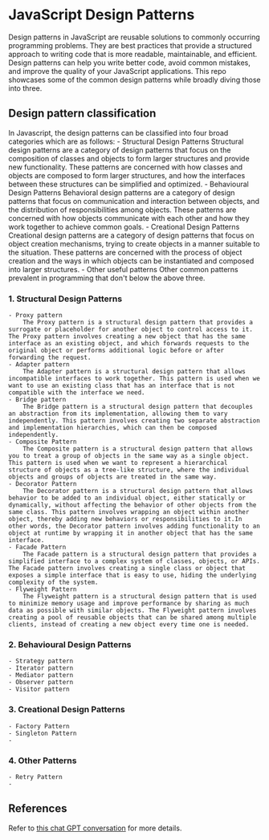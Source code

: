 # JavaScript Design Patterns
Design patterns in JavaScript are reusable solutions to commonly occurring programming problems. They are best practices that provide a structured approach to writing code that is more readable, maintainable, and efficient. Design patterns can help you write better code, avoid common mistakes, and improve the quality of your JavaScript applications. This repo showcases some of the common design patterns while broadly diving those into three.

## Design pattern classification
In Javascript, the design patterns can be classified into four broad categories which are as follows:
	- Structural Design Patterns
		Structural design patterns are a category of design patterns that focus on the composition of classes and objects to form larger structures and provide new functionality. These patterns are concerned with how classes and objects are composed to form larger structures, and how the interfaces between these structures can be simplified and optimized.
	- Behavioural Design Patterns
		Behavioral design patterns are a category of design patterns that focus on communication and interaction between objects, and the distribution of responsibilities among objects. These patterns are concerned with how objects communicate with each other and how they work together to achieve common goals.
	- Creational Design Patterns
		Creational design patterns are a category of design patterns that focus on object creation mechanisms, trying to create objects in a manner suitable to the situation. These patterns are concerned with the process of object creation and the ways in which objects can be instantiated and composed into larger structures.
	- Other useful patterns
		Other common patterns prevalent in programming that don't below the above three.
### 1. Structural Design Patterns
	- Proxy pattern
		The Proxy pattern is a structural design pattern that provides a surrogate or placeholder for another object to control access to it. The Proxy pattern involves creating a new object that has the same interface as an existing object, and which forwards requests to the original object or performs additional logic before or after forwarding the request.
	- Adapter pattern
		The Adapter pattern is a structural design pattern that allows incompatible interfaces to work together. This pattern is used when we want to use an existing class that has an interface that is not compatible with the interface we need.
	- Bridge pattern
		The Bridge pattern is a structural design pattern that decouples an abstraction from its implementation, allowing them to vary independently. This pattern involves creating two separate abstraction and implementation hierarchies, which can then be composed independently.
	- Composite Pattern
		The Composite pattern is a structural design pattern that allows you to treat a group of objects in the same way as a single object. This pattern is used when we want to represent a hierarchical structure of objects as a tree-like structure, where the individual objects and groups of objects are treated in the same way.
	- Decorator Pattern
		The Decorator pattern is a structural design pattern that allows behavior to be added to an individual object, either statically or dynamically, without affecting the behavior of other objects from the same class. This pattern involves wrapping an object within another object, thereby adding new behaviors or responsibilities to it.In other words, the Decorator pattern involves adding functionality to an object at runtime by wrapping it in another object that has the same interface.
	- Facade Pattern
		The Facade pattern is a structural design pattern that provides a simplified interface to a complex system of classes, objects, or APIs. The Facade pattern involves creating a single class or object that exposes a simple interface that is easy to use, hiding the underlying complexity of the system.
	- Flyweight Pattern
		The Flyweight pattern is a structural design pattern that is used to minimize memory usage and improve performance by sharing as much data as possible with similar objects. The Flyweight pattern involves creating a pool of reusable objects that can be shared among multiple clients, instead of creating a new object every time one is needed.
### 2. Behavioural Design Patterns
	- Strategy pattern
	- Iterator pattern
	- Mediator pattern
	- Observer pattern
	- Visitor pattern
### 3. Creational Design Patterns
	- Factory Pattern
	- Singleton Pattern
	- 
### 4. Other Patterns
	- Retry Pattern
	- 

## References
Refer to [this chat GPT conversation](https://chat.openai.com/chat/4ffa9ed5-9674-4f5b-8077-0f0511a1b90e) for more details.

